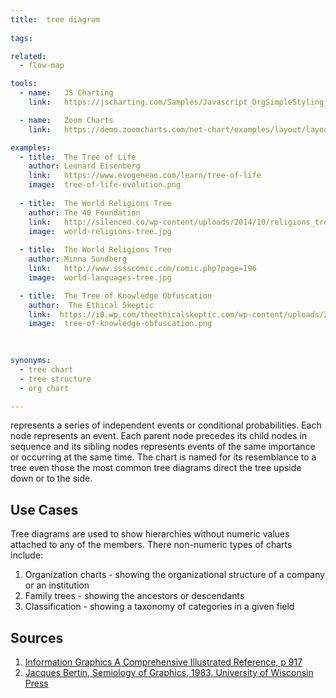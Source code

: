 ```yaml
---
title:  tree diagram
  
tags:

related:
  - flow-map

tools:
  - name:   JS Charting
    link:   https://jscharting.com/Samples/Javascript_OrgSimpleStyling_Chart

  - name:   Zoom Charts
    link:   https://demo.zoomcharts.com/net-chart/examples/layout/layout-hierarchy

examples:
  - title:  The Tree of Life
    author: Leonard Eisenberg
    link:   https://www.evogeneao.com/learn/tree-of-life
    image:  tree-of-life-evolution.png
    
  - title:  The World Religions Tree
    author: The 40 Foundation
    link:   http://silenced.co/wp-content/uploads/2014/10/religions_tree.jpg
    image:  world-religions-tree.jpg
  
  - title:  The World Religions Tree
    author: Minna Sundberg
    link:   http://www.sssscomic.com/comic.php?page=196
    image:  world-languages-tree.jpg

  - title:  The Tree of Knowledge Obfuscation
    author:  The Ethical Skeptic
    link:  https://i0.wp.com/theethicalskeptic.com/wp-content/uploads/2017/07/Tree-of-Knowledge-Obfuscation.png?ssl=1
    image:  tree-of-knowledge-obfuscation.png
    
    

synonyms:
  - tree chart
  - tree structure
  - org chart

---
```


represents a series of independent events or conditional probabilities. Each node represents an event. Each parent node precedes its child nodes in sequence and its sibling nodes represents events of the same importance or occurring at the same time. The chart is named for its resemblance to a tree even those the most common tree diagrams direct the tree upside down or to the side.

<!--more-->

## Use Cases
Tree diagrams are used to show hierarchies without numeric values attached to any of the members. There non-numeric types of charts include:
1. Organization charts - showing the organizational structure of a company or an institution
2. Family trees - showing the ancestors or descendants
3. Classification - showing a taxonomy of categories in a given field

## Sources
1. [Information Graphics A Comprehensive Illustrated Reference, p 917](https://books.google.com/books?id=LT1RXREvkGIC&printsec=frontcover&source=gbs_ViewAPI&redir_esc=y#v=onepage&q&f=false)
2. [Jacques Bertin, Semiology of Graphics, 1983, University of Wisconsin Press]()
